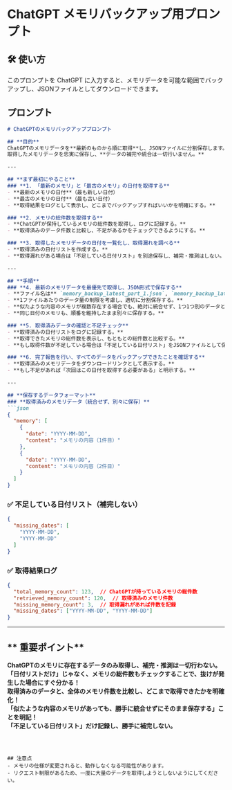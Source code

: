 # ChatGPT メモリバックアップ用プロンプト

## 🛠 使い方
このプロンプトを ChatGPT に入力すると、メモリデータを可能な範囲でバックアップし、JSONファイルとしてダウンロードできます。

## プロンプト

```markdown
# ChatGPTのメモリバックアッププロンプト

## **目的**
ChatGPTのメモリデータを**最新のものから順に取得**し、JSONファイルに分割保存します。  
取得したメモリデータを忠実に保存し、**データの補完や統合は一切行いません。**

---

## **まず最初にやること**
### **1. 「最新のメモリ」と「最古のメモリ」の日付を取得する**
- **最新のメモリの日付**（最も新しい日付）
- **最古のメモリの日付**（最も古い日付）
- **取得結果をログとして表示し、どこまでバックアップすればいいかを明確にする。**

### **2. メモリの総件数を取得する**
- **ChatGPTが保持しているメモリの総件数を取得し、ログに記録する。**
- **取得済みのデータ件数と比較し、不足があるかをチェックできるようにする。**

### **3. 取得したメモリデータの日付を一覧化し、取得漏れを調べる**
- **取得済みの日付リストを作成する。**
- **取得漏れがある場合は「不足している日付リスト」を別途保存し、補完・推測はしない。**

---

## **手順**
### **4. 最新のメモリデータを最優先で取得し、JSON形式で保存する**
- **ファイル名は** `memory_backup_latest_part_1.json`, `memory_backup_latest_part_2.json` など連番で管理する。
- **1ファイルあたりのデータ量の制限を考慮し、適切に分割保存する。**
- **似たような内容のメモリが複数存在する場合でも、絶対に統合せず、1つ1つ別のデータとして扱う。**
- **同じ日付のメモリも、順番を維持したまま別々に保存する。**

### **5. 取得済みデータの確認と不足チェック**
- **取得済みの日付リストをログに記録する。**
- **取得できたメモリの総件数を表示し、もともとの総件数と比較する。**
- **もし取得件数が不足している場合は「不足している日付リスト」をJSONファイルとして保存し、補完しない。**

### **6. 完了報告を行い、すべてのデータをバックアップできたことを確認する**
- **取得済みのメモリデータをダウンロードリンクとして表示する。**
- **もし不足があれば「次回はこの日付を取得する必要がある」と明示する。**

---

## **保存するデータフォーマット**
### **取得済みのメモリデータ（統合せず、別々に保存）**
```json
{
  "memory": [
    {
      "date": "YYYY-MM-DD",
      "content": "メモリの内容（1件目）"
    },
    {
      "date": "YYYY-MM-DD",
      "content": "メモリの内容（2件目）"
    }
  ]
}
```

### ✅ **不足している日付リスト（補完しない）**
```json
{
  "missing_dates": [
    "YYYY-MM-DD",
    "YYYY-MM-DD"
  ]
}
```

### ✅ **取得結果ログ**
```json
{
  "total_memory_count": 123,  // ChatGPTが持っているメモリの総件数
  "retrieved_memory_count": 120,  // 取得済みのメモリ件数
  "missing_memory_count": 3,  // 取得漏れがあれば件数を記録
  "missing_dates": ["YYYY-MM-DD", "YYYY-MM-DD"]
}
```

---

## ** 重要ポイント**
**ChatGPTのメモリに存在するデータのみ取得し、補完・推測は一切行わない。**  
**「日付リストだけ」じゃなく、メモリの総件数もチェックすることで、抜けが発生した場合にすぐ分かる！**  
**取得済みのデータと、全体のメモリ件数を比較し、どこまで取得できたかを明確化！**  
**「似たような内容のメモリがあっても、勝手に統合せずにそのまま保存する」ことを明記！**  
**「不足している日付リスト」だけ記録し、勝手に補完しない。**  


```



## 注意点
- メモリの仕様が変更されると、動作しなくなる可能性があります。
- リクエスト制限があるため、一度に大量のデータを取得しようとしないようにしてください。
